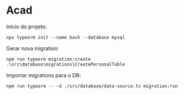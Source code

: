 # Acad

Inicio do projeto:
```
npx typeorm init --name back --database mysql
```

Gerar nova migration:
```
npm run typeorm migration:create .\src\database\migrations\CreatePersonalTable
```

Importar migrations para o DB:
```
npm run typeorm -- -d ./src/database/data-source.ts migration:run
```